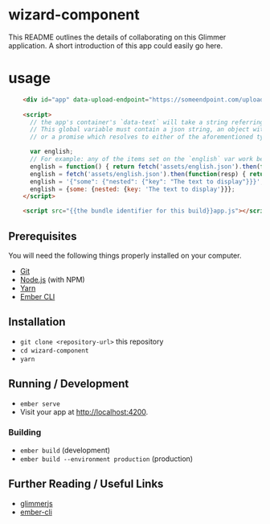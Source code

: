 # wizard-component

This README outlines the details of collaborating on this Glimmer application.
A short introduction of this app could easily go here.

# usage

```html
    <div id="app" data-upload-endpoint="https://someendpoint.com/upload" data-text="english" data-accept="video/mp4"></div>
    
    <script>
      // the app's container's `data-text` will take a string referring to a global variable
      // This global variable must contain a json string, an object with keys that resolve to strings,
      // or a promise which resolves to either of the aforementioned types.

      var english;
      // For example: any of the items set on the `english` var work below
      english = function() { return fetch('assets/english.json').then(function(resp) { return resp.json(); }); };
      english = fetch('assets/english.json').then(function(resp) { return resp.text(); });
      english = '{"some": {"nested": {"key": "The text to display"}}}';
      english = {some: {nested: {key: 'The text to display'}}};
    </script>

    <script src="{{the bundle identifier for this build}}app.js"></script>

```

## Prerequisites

You will need the following things properly installed on your computer.

* [Git](https://git-scm.com/)
* [Node.js](https://nodejs.org/) (with NPM)
* [Yarn](https://yarnpkg.com/en/)
* [Ember CLI](https://ember-cli.com/)

## Installation

* `git clone <repository-url>` this repository
* `cd wizard-component`
* `yarn`

## Running / Development

* `ember serve`
* Visit your app at [http://localhost:4200](http://localhost:4200).

### Building

* `ember build` (development)
* `ember build --environment production` (production)

## Further Reading / Useful Links

* [glimmerjs](http://github.com/tildeio/glimmer/)
* [ember-cli](https://ember-cli.com/)
